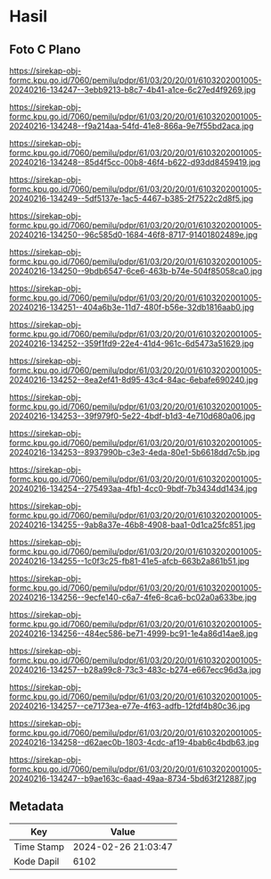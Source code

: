 # Hasil

## Foto C Plano

https://sirekap-obj-formc.kpu.go.id/7060/pemilu/pdpr/61/03/20/20/01/6103202001005-20240216-134247--3ebb9213-b8c7-4b41-a1ce-6c27ed4f9269.jpg

https://sirekap-obj-formc.kpu.go.id/7060/pemilu/pdpr/61/03/20/20/01/6103202001005-20240216-134248--f9a214aa-54fd-41e8-866a-9e7f55bd2aca.jpg

https://sirekap-obj-formc.kpu.go.id/7060/pemilu/pdpr/61/03/20/20/01/6103202001005-20240216-134248--85d4f5cc-00b8-46f4-b622-d93dd8459419.jpg

https://sirekap-obj-formc.kpu.go.id/7060/pemilu/pdpr/61/03/20/20/01/6103202001005-20240216-134249--5df5137e-1ac5-4467-b385-2f7522c2d8f5.jpg

https://sirekap-obj-formc.kpu.go.id/7060/pemilu/pdpr/61/03/20/20/01/6103202001005-20240216-134250--96c585d0-1684-46f8-8717-91401802489e.jpg

https://sirekap-obj-formc.kpu.go.id/7060/pemilu/pdpr/61/03/20/20/01/6103202001005-20240216-134250--9bdb6547-6ce6-463b-b74e-504f85058ca0.jpg

https://sirekap-obj-formc.kpu.go.id/7060/pemilu/pdpr/61/03/20/20/01/6103202001005-20240216-134251--404a6b3e-11d7-480f-b56e-32db1816aab0.jpg

https://sirekap-obj-formc.kpu.go.id/7060/pemilu/pdpr/61/03/20/20/01/6103202001005-20240216-134252--359f1fd9-22e4-41d4-961c-6d5473a51629.jpg

https://sirekap-obj-formc.kpu.go.id/7060/pemilu/pdpr/61/03/20/20/01/6103202001005-20240216-134252--8ea2ef41-8d95-43c4-84ac-6ebafe690240.jpg

https://sirekap-obj-formc.kpu.go.id/7060/pemilu/pdpr/61/03/20/20/01/6103202001005-20240216-134253--39f979f0-5e22-4bdf-b1d3-4e710d680a06.jpg

https://sirekap-obj-formc.kpu.go.id/7060/pemilu/pdpr/61/03/20/20/01/6103202001005-20240216-134253--8937990b-c3e3-4eda-80e1-5b6618dd7c5b.jpg

https://sirekap-obj-formc.kpu.go.id/7060/pemilu/pdpr/61/03/20/20/01/6103202001005-20240216-134254--275493aa-4fb1-4cc0-9bdf-7b3434dd1434.jpg

https://sirekap-obj-formc.kpu.go.id/7060/pemilu/pdpr/61/03/20/20/01/6103202001005-20240216-134255--9ab8a37e-46b8-4908-baa1-0d1ca25fc851.jpg

https://sirekap-obj-formc.kpu.go.id/7060/pemilu/pdpr/61/03/20/20/01/6103202001005-20240216-134255--1c0f3c25-fb81-41e5-afcb-663b2a861b51.jpg

https://sirekap-obj-formc.kpu.go.id/7060/pemilu/pdpr/61/03/20/20/01/6103202001005-20240216-134256--9ecfe140-c6a7-4fe6-8ca6-bc02a0a633be.jpg

https://sirekap-obj-formc.kpu.go.id/7060/pemilu/pdpr/61/03/20/20/01/6103202001005-20240216-134256--484ec586-be71-4999-bc91-1e4a86d14ae8.jpg

https://sirekap-obj-formc.kpu.go.id/7060/pemilu/pdpr/61/03/20/20/01/6103202001005-20240216-134257--b28a99c8-73c3-483c-b274-e667ecc96d3a.jpg

https://sirekap-obj-formc.kpu.go.id/7060/pemilu/pdpr/61/03/20/20/01/6103202001005-20240216-134257--ce7173ea-e77e-4f63-adfb-12fdf4b80c36.jpg

https://sirekap-obj-formc.kpu.go.id/7060/pemilu/pdpr/61/03/20/20/01/6103202001005-20240216-134258--d62aec0b-1803-4cdc-af19-4bab6c4bdb63.jpg

https://sirekap-obj-formc.kpu.go.id/7060/pemilu/pdpr/61/03/20/20/01/6103202001005-20240216-134247--b9ae163c-6aad-49aa-8734-5bd63f212887.jpg


## Metadata

| Key        | Value               |
| ---------- | ------------------- |
| Time Stamp | 2024-02-26 21:03:47 |
| Kode Dapil | 6102                |



